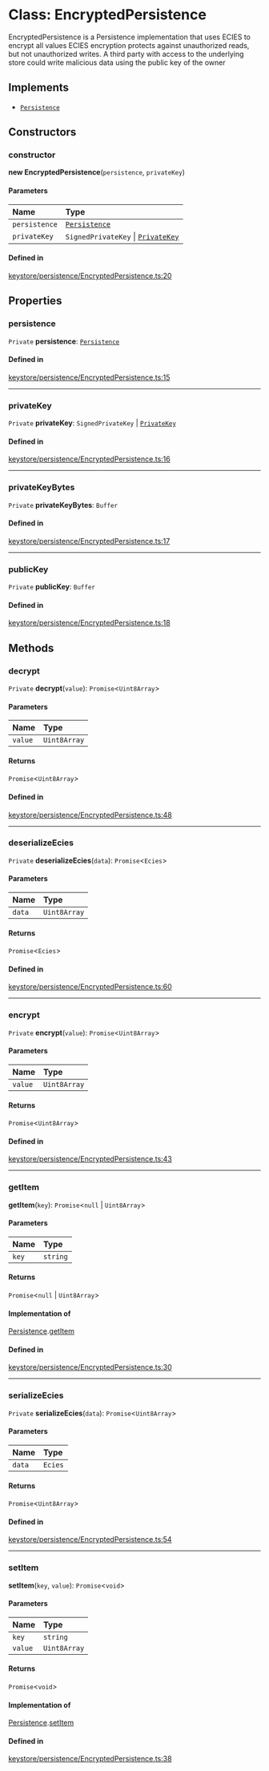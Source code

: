 <!---->
# Class: EncryptedPersistence

EncryptedPersistence is a Persistence implementation that uses ECIES to encrypt all values
ECIES encryption protects against unauthorized reads, but not unauthorized writes.
A third party with access to the underlying store could write malicious data using the public key of the owner

## Implements

- [`Persistence`](../interfaces/Persistence.md)

## Constructors

### constructor

**new EncryptedPersistence**(`persistence`, `privateKey`)

#### Parameters

| Name | Type |
| :------ | :------ |
| `persistence` | [`Persistence`](../interfaces/Persistence.md) |
| `privateKey` | `SignedPrivateKey` \| [`PrivateKey`](PrivateKey.md) |

#### Defined in

[keystore/persistence/EncryptedPersistence.ts:20](https://github.com/xmtp/xmtp-js/blob/ff16daf/src/keystore/persistence/EncryptedPersistence.ts#L20)

## Properties

### persistence

 `Private` **persistence**: [`Persistence`](../interfaces/Persistence.md)

#### Defined in

[keystore/persistence/EncryptedPersistence.ts:15](https://github.com/xmtp/xmtp-js/blob/ff16daf/src/keystore/persistence/EncryptedPersistence.ts#L15)

___

### privateKey

 `Private` **privateKey**: `SignedPrivateKey` \| [`PrivateKey`](PrivateKey.md)

#### Defined in

[keystore/persistence/EncryptedPersistence.ts:16](https://github.com/xmtp/xmtp-js/blob/ff16daf/src/keystore/persistence/EncryptedPersistence.ts#L16)

___

### privateKeyBytes

 `Private` **privateKeyBytes**: `Buffer`

#### Defined in

[keystore/persistence/EncryptedPersistence.ts:17](https://github.com/xmtp/xmtp-js/blob/ff16daf/src/keystore/persistence/EncryptedPersistence.ts#L17)

___

### publicKey

 `Private` **publicKey**: `Buffer`

#### Defined in

[keystore/persistence/EncryptedPersistence.ts:18](https://github.com/xmtp/xmtp-js/blob/ff16daf/src/keystore/persistence/EncryptedPersistence.ts#L18)

## Methods

### decrypt

`Private` **decrypt**(`value`): `Promise`<`Uint8Array`\>

#### Parameters

| Name | Type |
| :------ | :------ |
| `value` | `Uint8Array` |

#### Returns

`Promise`<`Uint8Array`\>

#### Defined in

[keystore/persistence/EncryptedPersistence.ts:48](https://github.com/xmtp/xmtp-js/blob/ff16daf/src/keystore/persistence/EncryptedPersistence.ts#L48)

___

### deserializeEcies

`Private` **deserializeEcies**(`data`): `Promise`<`Ecies`\>

#### Parameters

| Name | Type |
| :------ | :------ |
| `data` | `Uint8Array` |

#### Returns

`Promise`<`Ecies`\>

#### Defined in

[keystore/persistence/EncryptedPersistence.ts:60](https://github.com/xmtp/xmtp-js/blob/ff16daf/src/keystore/persistence/EncryptedPersistence.ts#L60)

___

### encrypt

`Private` **encrypt**(`value`): `Promise`<`Uint8Array`\>

#### Parameters

| Name | Type |
| :------ | :------ |
| `value` | `Uint8Array` |

#### Returns

`Promise`<`Uint8Array`\>

#### Defined in

[keystore/persistence/EncryptedPersistence.ts:43](https://github.com/xmtp/xmtp-js/blob/ff16daf/src/keystore/persistence/EncryptedPersistence.ts#L43)

___

### getItem

**getItem**(`key`): `Promise`<``null`` \| `Uint8Array`\>

#### Parameters

| Name | Type |
| :------ | :------ |
| `key` | `string` |

#### Returns

`Promise`<``null`` \| `Uint8Array`\>

#### Implementation of

[Persistence](../interfaces/Persistence.md).[getItem](../interfaces/Persistence.md#getitem)

#### Defined in

[keystore/persistence/EncryptedPersistence.ts:30](https://github.com/xmtp/xmtp-js/blob/ff16daf/src/keystore/persistence/EncryptedPersistence.ts#L30)

___

### serializeEcies

`Private` **serializeEcies**(`data`): `Promise`<`Uint8Array`\>

#### Parameters

| Name | Type |
| :------ | :------ |
| `data` | `Ecies` |

#### Returns

`Promise`<`Uint8Array`\>

#### Defined in

[keystore/persistence/EncryptedPersistence.ts:54](https://github.com/xmtp/xmtp-js/blob/ff16daf/src/keystore/persistence/EncryptedPersistence.ts#L54)

___

### setItem

**setItem**(`key`, `value`): `Promise`<`void`\>

#### Parameters

| Name | Type |
| :------ | :------ |
| `key` | `string` |
| `value` | `Uint8Array` |

#### Returns

`Promise`<`void`\>

#### Implementation of

[Persistence](../interfaces/Persistence.md).[setItem](../interfaces/Persistence.md#setitem)

#### Defined in

[keystore/persistence/EncryptedPersistence.ts:38](https://github.com/xmtp/xmtp-js/blob/ff16daf/src/keystore/persistence/EncryptedPersistence.ts#L38)
